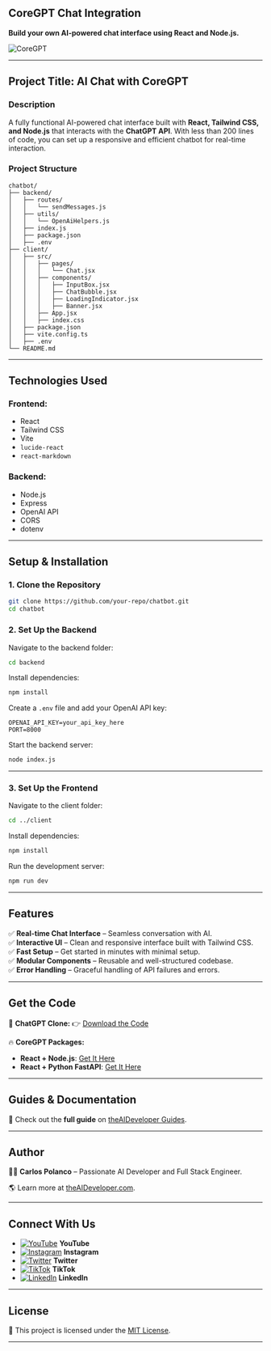 ## **CoreGPT Chat Integration**  

**Build your own AI-powered chat interface using React and Node.js.**  

![CoreGPT](https://d3erng0hrrd7m4.cloudfront.net/logo.png)  

---

## **Project Title: AI Chat with CoreGPT**  

### **Description**  
A fully functional AI-powered chat interface built with **React, Tailwind CSS, and Node.js** that interacts with the **ChatGPT API**. With less than 200 lines of code, you can set up a responsive and efficient chatbot for real-time interaction.  

### **Project Structure**  

```plaintext
chatbot/
├── backend/
│   ├── routes/
│   │   └── sendMessages.js
│   ├── utils/
│   │   └── OpenAiHelpers.js
│   ├── index.js
│   ├── package.json
│   ├── .env
├── client/
│   ├── src/
│   │   ├── pages/
│   │   │   └── Chat.jsx
│   │   ├── components/
│   │   │   ├── InputBox.jsx
│   │   │   ├── ChatBubble.jsx
│   │   │   ├── LoadingIndicator.jsx
│   │   │   ├── Banner.jsx
│   │   ├── App.jsx
│   │   ├── index.css
│   ├── package.json
│   ├── vite.config.ts
│   ├── .env
└── README.md
```

---

## **Technologies Used**  

### **Frontend:**  
- React  
- Tailwind CSS  
- Vite  
- `lucide-react`  
- `react-markdown`  

### **Backend:**  
- Node.js  
- Express  
- OpenAI API  
- CORS  
- dotenv  

---

## **Setup & Installation**  

### **1. Clone the Repository**  

```bash
git clone https://github.com/your-repo/chatbot.git
cd chatbot
```

### **2. Set Up the Backend**  

Navigate to the backend folder:  

```bash
cd backend
```

Install dependencies:  

```bash
npm install
```

Create a `.env` file and add your OpenAI API key:  

```plaintext
OPENAI_API_KEY=your_api_key_here
PORT=8000
```

Start the backend server:  

```bash
node index.js
```

---

### **3. Set Up the Frontend**  

Navigate to the client folder:  

```bash
cd ../client
```

Install dependencies:  

```bash
npm install
```

Run the development server:  

```bash
npm run dev
```

---

## **Features**  

✅ **Real-time Chat Interface** – Seamless conversation with AI.  
✅ **Interactive UI** – Clean and responsive interface built with Tailwind CSS.  
✅ **Fast Setup** – Get started in minutes with minimal setup.  
✅ **Modular Components** – Reusable and well-structured codebase.  
✅ **Error Handling** – Graceful handling of API failures and errors.  

---

## **Get the Code**  

🚀 **ChatGPT Clone:** 👉 [Download the Code](https://www.the-aideveloper.com/products/ez94_t)  

🔥 **CoreGPT Packages:**  
- **React + Node.js**: [Get It Here](https://checkout.the-aideveloper.com/b/14keVD7vgcDw4mc6pb)  
- **React + Python FastAPI**: [Get It Here](https://checkout.the-aideveloper.com/b/dR614N8zkdHA8CseVI)  

---

## **Guides & Documentation**  

📖 Check out the **full guide** on [theAIDeveloper Guides](https://www.the-aideveloper.com/guides).  

---

## **Author**  

👨‍💻 **Carlos Polanco** – Passionate AI Developer and Full Stack Engineer.  

🌎 Learn more at [theAIDeveloper.com](https://www.the-aideveloper.com).  

---

## **Connect With Us**  

- [![YouTube](https://img.icons8.com/color/48/000000/youtube-play.png)](https://www.youtube.com/@theaideveloper) **YouTube**  
- [![Instagram](https://img.icons8.com/color/48/000000/instagram-new.png)](https://www.instagram.com/cptheaideveloper/) **Instagram**  
- [![Twitter](https://img.icons8.com/color/48/000000/twitter-squared.png)](https://x.com/cpaideveloper) **Twitter**  
- [![TikTok](https://img.icons8.com/color/48/000000/tiktok.png)](https://www.tiktok.com/@codingnutella) **TikTok**  
- [![LinkedIn](https://img.icons8.com/color/48/000000/linkedin.png)](https://www.linkedin.com/company/theaidevelopercp/) **LinkedIn**  

---

## **License**  

📜 This project is licensed under the [MIT License](LICENSE).  

---

